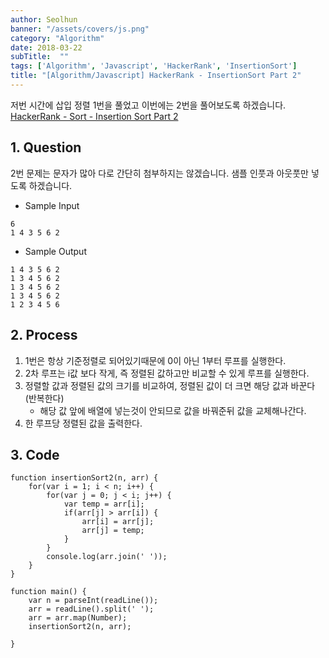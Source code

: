 ```yaml
---
author: Seolhun
banner: "/assets/covers/js.png"
category: "Algorithm"
date: 2018-03-22
subTitle:  ""
tags: ['Algorithm', 'Javascript', 'HackerRank', 'InsertionSort']
title: "[Algorithm/Javascript] HackerRank - InsertionSort Part 2"
---
```


저번 시간에 삽입 정렬 1번을 풀었고 이번에는 2번을 풀어보도록 하겠습니다.
[HackerRank - Sort - Insertion Sort Part 2](https://www.hackerrank.com/challenges/insertionsort2/problem)

## 1. Question
2번 문제는 문자가 많아 다로 간단히 첨부하지는 않겠습니다.
샘플 인풋과 아웃풋만 넣도록 하겠습니다.

- Sample Input
```
6
1 4 3 5 6 2
```

- Sample Output
```
1 4 3 5 6 2
1 3 4 5 6 2
1 3 4 5 6 2
1 3 4 5 6 2
1 2 3 4 5 6
```

## 2. Process
1. 1번은 항상 기준정렬로 되어있기때문에 0이 아닌 1부터 루프를 실행한다.
2. 2차 루프는 i값 보다 작게, 즉 정렬된 값하고만 비교할 수 있게 루프를 실행한다.
3. 정렬할 값과 정렬된 값의 크기를 비교하여, 정렬된 값이 더 크면 해당 값과 바꾼다(반복한다)
    - 해당 값 앞에 배열에 넣는것이 안되므로 값을 바꿔준뒤 값을 교체해나간다.
4. 한 루프당 정렬된 값을 출력한다.

## 3. Code
```tsx
function insertionSort2(n, arr) {
    for(var i = 1; i < n; i++) {
        for(var j = 0; j < i; j++) {
            var temp = arr[i];
            if(arr[j] > arr[i]) {
                arr[i] = arr[j];
                arr[j] = temp;
            }
        }
        console.log(arr.join(' '));
    }
}

function main() {
    var n = parseInt(readLine());
    arr = readLine().split(' ');
    arr = arr.map(Number);
    insertionSort2(n, arr);

}
```
